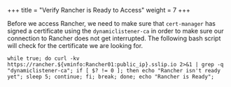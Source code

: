 +++
title = "Verify Rancher is Ready to Access"
weight = 7
+++

Before we access Rancher, we need to make sure that `cert-manager` has signed a certificate using the `dynamiclistener-ca` in order to make sure our connection to Rancher does not get interrupted. The following bash script will check for the certificate we are looking for.

```ctr:Rancher01
while true; do curl -kv https://rancher.${vminfo:Rancher01:public_ip}.sslip.io 2>&1 | grep -q "dynamiclistener-ca"; if [ $? != 0 ]; then echo "Rancher isn't ready yet"; sleep 5; continue; fi; break; done; echo "Rancher is Ready";
```
